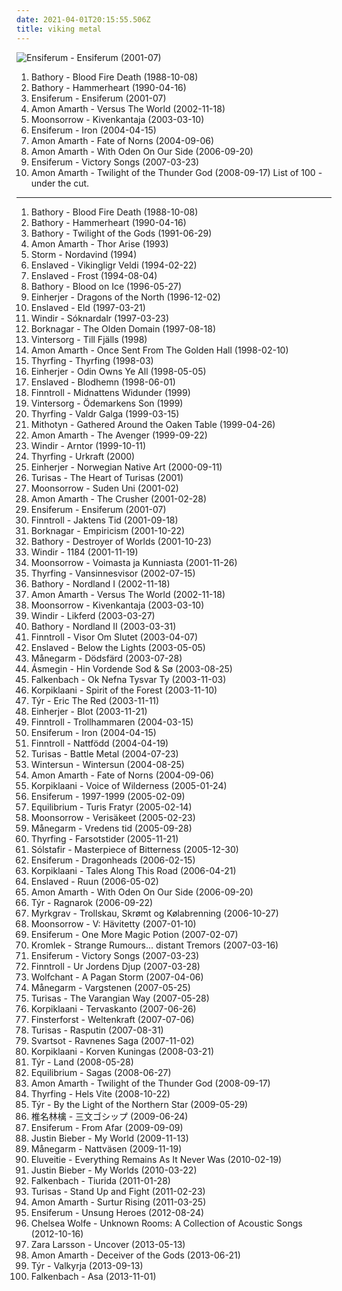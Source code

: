 ```yaml
---
date: 2021-04-01T20:15:55.506Z
title: viking metal
---
```

![Ensiferum - Ensiferum (2001-07)](http://coverartarchive.org/release/6a09c076-9970-45f9-9410-d8b0d484d4e7/2996949000-500.jpg "Ensiferum - Ensiferum (2001-07)")
1. <span title="#black_metal #viking_metal">Bathory - Blood Fire Death (1988-10-08)</span>
2. <span title="#viking_metal">Bathory - Hammerheart (1990-04-16)</span>
3. <span title="#folk_metal #viking_metal">Ensiferum - Ensiferum (2001-07)</span>
4. <span title="#melodic_death_metal">Amon Amarth - Versus The World (2002-11-18)</span>
5. <span title="#viking_metal #folk_metal">Moonsorrow - Kivenkantaja (2003-03-10)</span>
6. <span title="#folk_metal #viking_metal">Ensiferum - Iron (2004-04-15)</span>
7. <span title="#melodic_death_metal">Amon Amarth - Fate of Norns (2004-09-06)</span>
8. <span title="#melodic_death_metal">Amon Amarth - With Oden On Our Side (2006-09-20)</span>
9. <span title="#folk_metal #viking_metal">Ensiferum - Victory Songs (2007-03-23)</span>
10. <span title="#melodic_death_metal">Amon Amarth - Twilight of the Thunder God (2008-09-17)</span>
List of 100 - under the cut.
<!-- more -->
-----
1. <span title="#black_metal #viking_metal">Bathory - Blood Fire Death (1988-10-08)</span>
2. <span title="#viking_metal">Bathory - Hammerheart (1990-04-16)</span>
3. <span title="#viking_metal">Bathory - Twilight of the Gods (1991-06-29)</span>
4. <span title="#melodic_death_metal #viking_metal #death_metal">Amon Amarth - Thor Arise (1993)</span>
5. <span title="#folk_metal #viking_metal">Storm - Nordavind (1994)</span>
6. <span title="#black_metal">Enslaved - Vikingligr Veldi (1994-02-22)</span>
7. <span title="#black_metal">Enslaved - Frost (1994-08-04)</span>
8. <span title="#viking_metal">Bathory - Blood on Ice (1996-05-27)</span>
9. <span title="#viking_metal">Einherjer - Dragons of the North (1996-12-02)</span>
10. <span title="#black_metal #viking_metal">Enslaved - Eld (1997-03-21)</span>
11. <span title="#black_metal #viking_metal">Windir - Sóknardalr (1997-03-23)</span>
12. <span title="#black_metal #viking_metal">Borknagar - The Olden Domain (1997-08-18)</span>
13. <span title="#viking_metal">Vintersorg - Till Fjälls (1998)</span>
14. <span title="#melodic_death_metal">Amon Amarth - Once Sent From The Golden Hall (1998-02-10)</span>
15. <span title="#viking_metal">Thyrfing - Thyrfing (1998-03)</span>
16. <span title="#viking_metal">Einherjer - Odin Owns Ye All (1998-05-05)</span>
17. <span title="#black_metal #viking_metal">Enslaved - Blodhemn (1998-06-01)</span>
18. <span title="#folk_metal">Finntroll - Midnattens Widunder (1999)</span>
19. <span title="#viking_metal">Vintersorg - Ödemarkens Son (1999)</span>
20. <span title="#viking_metal">Thyrfing - Valdr Galga (1999-03-15)</span>
21. <span title="#viking_metal">Mithotyn - Gathered Around the Oaken Table (1999-04-26)</span>
22. <span title="#melodic_death_metal">Amon Amarth - The Avenger (1999-09-22)</span>
23. <span title="#black_metal #viking_metal">Windir - Arntor (1999-10-11)</span>
24. <span title="#viking_metal">Thyrfing - Urkraft (2000)</span>
25. <span title="#viking_metal #black_metal #folk_metal">Einherjer - Norwegian Native Art (2000-09-11)</span>
26. <span title="#viking_metal #folk_pagan_metal #symphonic_folk_metal">Turisas - The Heart of Turisas (2001)</span>
27. <span title="#folk_metal #viking_metal">Moonsorrow - Suden Uni (2001-02)</span>
28. <span title="#melodic_death_metal #death_metal">Amon Amarth - The Crusher (2001-02-28)</span>
29. <span title="#folk_metal #viking_metal">Ensiferum - Ensiferum (2001-07)</span>
30. <span title="#folk_metal">Finntroll - Jaktens Tid (2001-09-18)</span>
31. <span title="#black_metal">Borknagar - Empiricism (2001-10-22)</span>
32. <span title="#viking_metal #thrash_metal">Bathory - Destroyer of Worlds (2001-10-23)</span>
33. <span title="#black_metal #viking_metal #folk_metal #melodic_black_metal">Windir - 1184 (2001-11-19)</span>
34. <span title="#viking_metal #folk_metal #pagan_metal">Moonsorrow - Voimasta ja Kunniasta (2001-11-26)</span>
35. <span title="#viking_metal">Thyrfing - Vansinnesvisor (2002-07-15)</span>
36. <span title="#viking_metal">Bathory - Nordland I (2002-11-18)</span>
37. <span title="#melodic_death_metal">Amon Amarth - Versus The World (2002-11-18)</span>
38. <span title="#viking_metal #folk_metal">Moonsorrow - Kivenkantaja (2003-03-10)</span>
39. <span title="#black_metal">Windir - Likferd (2003-03-27)</span>
40. <span title="#viking_metal">Bathory - Nordland II (2003-03-31)</span>
41. <span title="#folk #folk_metal">Finntroll - Visor Om Slutet (2003-04-07)</span>
42. <span title="#black_metal #progressive_black_metal #progressive_metal">Enslaved - Below the Lights (2003-05-05)</span>
43. <span title="#viking_metal">Månegarm - Dödsfärd (2003-07-28)</span>
44. <span title="#folk_metal #viking_metal">Ásmegin - Hin Vordende Sod & Sø (2003-08-25)</span>
45. <span title="#viking_metal">Falkenbach - Ok Nefna Tysvar Ty (2003-11-03)</span>
46. <span title="#folk_metal">Korpiklaani - Spirit of the Forest (2003-11-10)</span>
47. <span title="#folk_metal #viking_metal">Týr - Eric The Red (2003-11-11)</span>
48. <span title="#viking_metal">Einherjer - Blot (2003-11-21)</span>
49. <span title="#folk_metal">Finntroll - Trollhammaren (2004-03-15)</span>
50. <span title="#folk_metal #viking_metal">Ensiferum - Iron (2004-04-15)</span>
51. <span title="#folk_metal">Finntroll - Nattfödd (2004-04-19)</span>
52. <span title="#folk_metal #viking_metal #battle_metal">Turisas - Battle Metal (2004-07-23)</span>
53. <span title="#melodic_death_metal">Wintersun - Wintersun (2004-08-25)</span>
54. <span title="#melodic_death_metal">Amon Amarth - Fate of Norns (2004-09-06)</span>
55. <span title="#folk_metal">Korpiklaani - Voice of Wilderness (2005-01-24)</span>
56. <span title="#viking_metal #folk_metal">Ensiferum - 1997-1999 (2005-02-09)</span>
57. <span title="#folk_metal">Equilibrium - Turis Fratyr (2005-02-14)</span>
58. <span title="#folk_metal #viking_metal #black_metal #pagan_metal">Moonsorrow - Verisäkeet (2005-02-23)</span>
59. <span title="#folk_metal #viking_metal">Månegarm - Vredens tid (2005-09-28)</span>
60. <span title="#viking_metal">Thyrfing - Farsotstider (2005-11-21)</span>
61. <span title="#post_black_metal #progressive_metal">Sólstafir - Masterpiece of Bitterness (2005-12-30)</span>
62. <span title="#viking_metal #folk_metal">Ensiferum - Dragonheads (2006-02-15)</span>
63. <span title="#folk_metal">Korpiklaani - Tales Along This Road (2006-04-21)</span>
64. <span title="#black_metal #progressive_metal #progressive_black_metal">Enslaved - Ruun (2006-05-02)</span>
65. <span title="#melodic_death_metal">Amon Amarth - With Oden On Our Side (2006-09-20)</span>
66. <span title="#folk_metal #viking_metal">Týr - Ragnarok (2006-09-22)</span>
67. <span title="#viking_metal">Myrkgrav - Trollskau, Skrømt og Kølabrenning (2006-10-27)</span>
68. <span title="#folk_metal">Moonsorrow - V: Hävitetty (2007-01-10)</span>
69. <span title="#viking_metal">Ensiferum - One More Magic Potion (2007-02-07)</span>
70. <span title="#black_metal #metal #folk_metal #viking_metal #german #pagan_metal #pagan_and_viking_metal #urban_pagan_metal">Kromlek - Strange Rumours... distant Tremors (2007-03-16)</span>
71. <span title="#folk_metal #viking_metal">Ensiferum - Victory Songs (2007-03-23)</span>
72. <span title="#folk_metal">Finntroll - Ur Jordens Djup (2007-03-28)</span>
73. <span title="#pagan_metal #folk_metal">Wolfchant - A Pagan Storm (2007-04-06)</span>
74. <span title="#viking_metal">Månegarm - Vargstenen (2007-05-25)</span>
75. <span title="#folk_metal #viking_metal">Turisas - The Varangian Way (2007-05-28)</span>
76. <span title="#folk_metal">Korpiklaani - Tervaskanto (2007-06-26)</span>
77. <span title="#folk_metal #viking_metal">Finsterforst - Weltenkraft (2007-07-06)</span>
78. <span title="#folk_metal">Turisas - Rasputin (2007-08-31)</span>
79. <span title="#folk_metal">Svartsot - Ravnenes Saga (2007-11-02)</span>
80. <span title="#folk_metal">Korpiklaani - Korven Kuningas (2008-03-21)</span>
81. <span title="#viking_metal #metal #folk_metal">Týr - Land (2008-05-28)</span>
82. <span title="#folk_metal">Equilibrium - Sagas (2008-06-27)</span>
83. <span title="#melodic_death_metal">Amon Amarth - Twilight of the Thunder God (2008-09-17)</span>
84. <span title="#2008 #viking_metal">Thyrfing - Hels Vite (2008-10-22)</span>
85. <span title="#folk_metal #viking_metal">Týr - By the Light of the Northern Star (2009-05-29)</span>
86. <span title="#japanese #female_vocalists #hipster #art_pop #idiotic #not_experimental #worse_than_justin_bieber #queen_of_flop #dulukk #dulukkcore #experimental_my_ass #worse_than_akiko_shikata #worse_than_dead_can_dance #worst_albums_of_2017 #total_spambo #spambo #will_you_tell_me_the_secret_of_flop #total_dulukk_and_jpoptrasher_and_lenushiromiya_spam_the_fuck_out_of_everything #dulukk_and_jpoptrasher_and_lenushiromiya_spam_the_fuck_out_of_everything #noise #trance #classic_rock #heavy_metal #black_metal #metalcore #metal #hip_hop #spanish #electronic #electronica #french #electropop #classical #female #hip_hop #pop #rock #soul #60_s #70_s #80_s #british #punk #brutal #grindcore #hardcore #revolution #swedish #emo #rap #ambient #sexy #offspring #dubstep #dance #dark #cheese #easy_listening #hair_metal #funk #new_age #techno #house #acid_jazz #schlager #canadian #viking_metal #melodic_death_metal #voice #90_s #justin_timberlake #kitsch #fat #russian #download #jpop #mashup #post #drone #african #radio #insane #internet #party #skinhead #evanescence #gay #deep">椎名林檎 - 三文ゴシップ (2009-06-24)</span>
87. <span title="#folk_metal">Ensiferum - From Afar (2009-09-09)</span>
88. <span title="#justin_bieber #my_world #totec_radio">Justin Bieber - My World (2009-11-13)</span>
89. <span title="#viking_metal">Månegarm - Nattväsen (2009-11-19)</span>
90. <span title="#folk_metal">Eluveitie - Everything Remains As It Never Was (2010-02-19)</span>
91. <span title="#totec_radio #justin_bieber #goregrind #justin_bieber_my_worlds">Justin Bieber - My Worlds (2010-03-22)</span>
92. <span title="#2011 #viking_metal">Falkenbach - Tiurida (2011-01-28)</span>
93. <span title="#folk_metal #symphonic_metal">Turisas - Stand Up and Fight (2011-02-23)</span>
94. <span title="#melodic_death_metal">Amon Amarth - Surtur Rising (2011-03-25)</span>
95. <span title="#folk_metal">Ensiferum - Unsung Heroes (2012-08-24)</span>
96. <span title="#2012 #folk #andrew #ccm #donald_trump #david_orton">Chelsea Wolfe - Unknown Rooms: A Collection of Acoustic Songs (2012-10-16)</span>
97. <span title="#swedish">Zara Larsson - Uncover (2013-05-13)</span>
98. <span title="#melodic_death_metal">Amon Amarth - Deceiver of the Gods (2013-06-21)</span>
99. <span title="#folk_metal #2013">Týr - Valkyrja (2013-09-13)</span>
100. <span title="#folk_metal #viking_metal #2013 #black_metal">Falkenbach - Asa (2013-11-01)</span>
